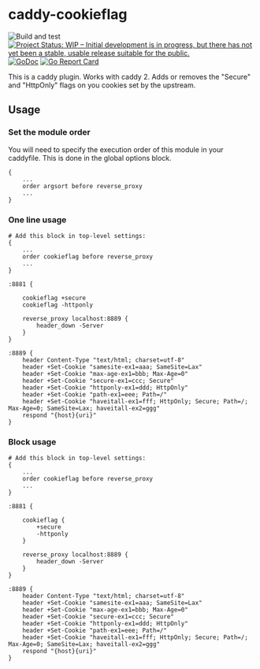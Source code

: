 # caddy-cookieflag

![Build and test](https://github.com/teodorescuserban/caddy-cookieflag/actions/workflows/test.yml/badge.svg)
[![Project Status: WIP – Initial development is in progress, but there has not yet been a stable, usable release suitable for the public.](https://www.repostatus.org/badges/latest/wip.svg)](https://www.repostatus.org/#wip)
[![GoDoc](http://img.shields.io/badge/godoc-reference-blue.svg)](https://pkg.go.dev/github.com/teodorescuserban/caddy-cookieflag)
[![Go Report Card](https://goreportcard.com/badge/github.com/teodorescuserban/caddy-cookieflag)](https://goreportcard.com/report/github.com/teodorescuserban/caddy-cookieflag)

This is a caddy plugin. Works with caddy 2.
Adds or removes the "Secure" and "HttpOnly" flags on you cookies set by the upstream.

## Usage

### Set the module order

You will need to specify the execution order of this module in your caddyfile. This is done in the global options block.

```caddyfile
{
    ...
    order argsort before reverse_proxy
    ...
}
```

### One line usage

```caddyfile
# Add this block in top-level settings:
{
    ...
    order cookieflag before reverse_proxy
    ...
}

:8881 {

    cookieflag +secure
    cookieflag -httponly

    reverse_proxy localhost:8889 {
        header_down -Server
    }
}

:8889 {
    header Content-Type "text/html; charset=utf-8"
    header +Set-Cookie "samesite-ex1=aaa; SameSite=Lax"
    header +Set-Cookie "max-age-ex1=bbb; Max-Age=0"
    header +Set-Cookie "secure-ex1=ccc; Secure"
    header +Set-Cookie "httponly-ex1=ddd; HttpOnly"
    header +Set-Cookie "path-ex1=eee; Path=/"
    header +Set-Cookie "haveitall-ex1=fff; HttpOnly; Secure; Path=/; Max-Age=0; SameSite=Lax; haveitall-ex2=ggg"
    respond "{host}{uri}"
}
```

### Block usage

```caddyfile
# Add this block in top-level settings:
{
    ...
    order cookieflag before reverse_proxy
    ...
}

:8881 {

    cookieflag {
        +secure
        -httponly
    }

    reverse_proxy localhost:8889 {
        header_down -Server
    }
}

:8889 {
    header Content-Type "text/html; charset=utf-8"
    header +Set-Cookie "samesite-ex1=aaa; SameSite=Lax"
    header +Set-Cookie "max-age-ex1=bbb; Max-Age=0"
    header +Set-Cookie "secure-ex1=ccc; Secure"
    header +Set-Cookie "httponly-ex1=ddd; HttpOnly"
    header +Set-Cookie "path-ex1=eee; Path=/"
    header +Set-Cookie "haveitall-ex1=fff; HttpOnly; Secure; Path=/; Max-Age=0; SameSite=Lax; haveitall-ex2=ggg"
    respond "{host}{uri}"
}
```
